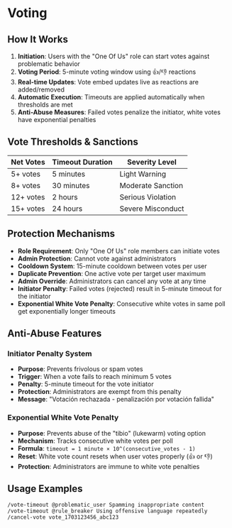 # Voting

## How It Works

1. **Initiation**: Users with the "One Of Us" role can start votes against problematic behavior
2. **Voting Period**: 5-minute voting window using 👍/👎 reactions
3. **Real-time Updates**: Vote embed updates live as reactions are added/removed
4. **Automatic Execution**: Timeouts are applied automatically when thresholds are met
5. **Anti-Abuse Measures**: Failed votes penalize the initiator, white votes have exponential penalties

## Vote Thresholds & Sanctions

| Net Votes | Timeout Duration | Severity Level    |
| --------- | ---------------- | ----------------- |
| 5+ votes  | 5 minutes        | Light Warning     |
| 8+ votes  | 30 minutes       | Moderate Sanction |
| 12+ votes | 2 hours          | Serious Violation |
| 15+ votes | 24 hours         | Severe Misconduct |

## Protection Mechanisms

-   **Role Requirement**: Only "One Of Us" role members can initiate votes
-   **Admin Protection**: Cannot vote against administrators
-   **Cooldown System**: 15-minute cooldown between votes per user
-   **Duplicate Prevention**: One active vote per target user maximum
-   **Admin Override**: Administrators can cancel any vote at any time
-   **Initiator Penalty**: Failed votes (rejected) result in 5-minute timeout for the initiator
-   **Exponential White Vote Penalty**: Consecutive white votes in same poll get exponentially longer timeouts

## Anti-Abuse Features

### Initiator Penalty System

-   **Purpose**: Prevents frivolous or spam votes
-   **Trigger**: When a vote fails to reach minimum 5 votes
-   **Penalty**: 5-minute timeout for the vote initiator
-   **Protection**: Administrators are exempt from this penalty
-   **Message**: "Votación rechazada - penalización por votación fallida"

### Exponential White Vote Penalty

-   **Purpose**: Prevents abuse of the "tibio" (lukewarm) voting option
-   **Mechanism**: Tracks consecutive white votes per poll
-   **Formula**: `timeout = 1 minute × 10^(consecutive_votes - 1)`
-   **Reset**: White vote count resets when user votes properly (👍 or 👎)
-   **Protection**: Administrators are immune to white vote penalties

## Usage Examples

```
/vote-timeout @problematic_user Spamming inappropriate content
/vote-timeout @rule_breaker Using offensive language repeatedly
/cancel-vote vote_1703123456_abc123
```
